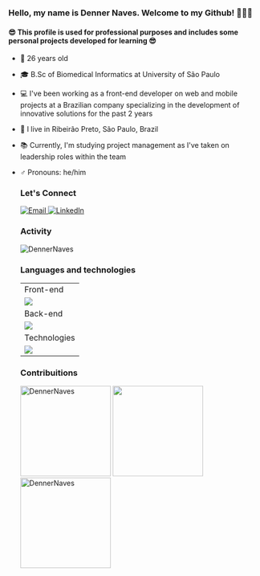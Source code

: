 ### Hello, my name is Denner Naves. Welcome to my Github! 🙋🏻‍♂️


  #### 😎 This profile is used for professional purposes and includes some personal projects developed for learning 😎
  - 🎂 26 years old
  - 🎓 B.Sc of Biomedical Informatics at University of São Paulo
  - 💻 I've been working as a front-end developer on web and mobile projects at a Brazilian company specializing in the development of innovative solutions for the past 2 years
  - 📌 I live in Ribeirão Preto, São Paulo, Brazil
  - 📚 Currently, I'm studying project management as I've taken on leadership roles within the team
  - ♂️ Pronouns: he/him

    ### Let's Connect
	<p align="left">
		<a href="mailto:denner.silva@alumni.usp.br" target="_blank" rel="noopener noreferrer">
			<img src="https://img.shields.io/badge/Gmail-D14836?style=for-the-badge&logo=gmail&logoColor=white" alt="Email">
		</a>
		<a href="https://www.linkedin.com/in/denner-augusto-naves-da-silva-6a8466200/" target="_blank" rel="noopener noreferrer">
			<img src="https://img.shields.io/badge/LinkedIn-0077B5?style=for-the-badge&logo=linkedin&logoColor=white" alt="LinkedIn">
		</a>
	</p>
    
    ### Activity
	<tr>
		<td colspan="4">
        		<img src="https://github-readme-activity-graph.vercel.app/graph?username=DennerNaves&bg_color=282A36&hide_border=true&point=false&line=79DAFA&radius=8&area=true&area_color=88c0d0&title_color=FF6E96&color=FF6E96" alt="DennerNaves" />
		</td>
    	</tr>

    ### Languages and technologies
	<table>
    		<tr>
   			<td>Front-end</td>
    		</tr>
      		<tr>
   			<td><img src = "https://skillicons.dev/icons?i=js,react,ts,nextjs,vite,vue,html,css,redux,bootstrap,sass,tailwind,less,styledcomponents,express" ></td>
    		</tr>
    		<tr>
			<td>Back-end</td>	
		</tr>
		<tr>
			<td><img src = "https://skillicons.dev/icons?i=nodejs,php,prisma,r,firebase,aws" ></td>
  		</tr>
   		<tr>
			<td>Technologies</td>	
		</tr>
   		<tr>
			<td><img src = "https://skillicons.dev/icons?i=azure,androidstudio,figma,postman,npm,yarn,notion,vercel,githubactions"></td>
  		</tr>
	</table>	
    	
    ### Contribuitions
    <div align="left">
	<tr>
		<td colspan="4" rowspan="2">
			<img height="180em" src="https://github-readme-streak-stats.herokuapp.com/?user=DennerNaves&theme=dracula&hide_border=true&line_height=30" alt="DennerNaves" />
		</td>
		<td colspan="8" rowspan="2">
			<img height="180em" src="https://github-readme-stats-denner-naves-projects.vercel.app/api?username=DennerNaves&hide_border=true&include_all_commits=true&count_private=true&show_icons=true&line_height=30&theme=dracula" />
		</td>
   	</tr>
 	<tr>
		<td colspan="4" rowspan="2">
			<img height="180em" src="https://github-readme-stats-denner-naves-projects.vercel.app/api/top-langs?username=DennerNaves&show_icons=true&locale=en&layout=compact&theme=dracula&hide_border=true&line_height=30" alt="DennerNaves" />
		</td>
	</tr>
</div>




